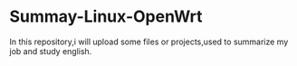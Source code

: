 # Summay-Linux-OpenWrt
In this repository,i will upload some files or projects,used to summarize my job and study english.
